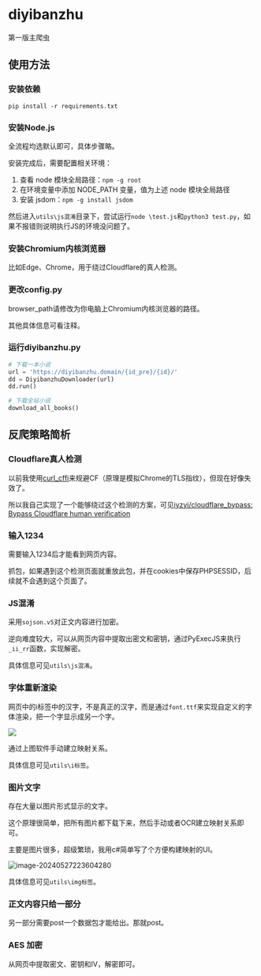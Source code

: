 # diyibanzhu

第一版主爬虫

## 使用方法

### 安装依赖

```
pip install -r requirements.txt
```

### 安装Node.js

全流程均选默认即可，具体步骤略。

安装完成后，需要配置相关环境：

1. 查看 node 模块全局路径：`npm -g root`
2. 在环境变量中添加 NODE_PATH 变量，值为上述 node 模块全局路径
3. 安装 jsdom：`npm -g install jsdom`

然后进入`utils\js混淆`目录下，尝试运行`node \test.js`和`python3 test.py`，如果不报错则说明执行JS的环境没问题了。

### 安装Chromium内核浏览器

比如Edge、Chrome，用于绕过Cloudflare的真人检测。

### 更改config.py

browser_path请修改为你电脑上Chromium内核浏览器的路径。

其他具体信息可看注释。

### 运行diyibanzhu.py

```python
# 下载一本小说
url = 'https://diyibanzhu.domain/{id_pre}/{id}/'
dd = DiyibanzhuDownloader(url)
dd.run()

# 下载全站小说
download_all_books()
```

## 反爬策略简析

### Cloudflare真人检测

以前我使用[curl_cffi](https://github.com/yifeikong/curl_cffi)来规避CF（原理是模拟Chrome的TLS指纹），但现在好像失效了。

所以我自己实现了一个能够绕过这个检测的方案，可见[iyzyi/cloudflare_bypass: Bypass Cloudflare human verification](https://github.com/iyzyi/cloudflare_bypass)

### 输入1234

需要输入1234后才能看到网页内容。

抓包，如果遇到这个检测页面就重放此包，并在cookies中保存PHPSESSID，后续就不会遇到这个页面了。

### JS混淆

采用`sojson.v5`对正文内容进行加密。

逆向难度较大，可以从网页内容中提取出密文和密钥，通过PyExecJS来执行`_ii_rr`函数，实现解密。

具体信息可见`utils\js混淆`。

### 字体重新渲染

网页中的i标签中的汉字，不是真正的汉字，而是通过`font.ttf`来实现自定义的字体渲染，把一个字显示成另一个字。

![](http://image.iyzyi.com/img/202405272228405.png)

通过上图软件手动建立映射关系。

具体信息可见`utils\i标签`。

### 图片文字

存在大量以图片形式显示的文字。

这个原理很简单，把所有图片都下载下来，然后手动或者OCR建立映射关系即可。

主要是图片很多，超级繁琐，我用c#简单写了个方便构建映射的UI。

![image-20240527223604280](http://image.iyzyi.com/img/202405272249357.png)

具体信息可见`utils\img标签`。

### 正文内容只给一部分

另一部分需要post一个数据包才能给出。那就post。

### AES 加密

从网页中提取密文、密钥和IV，解密即可。